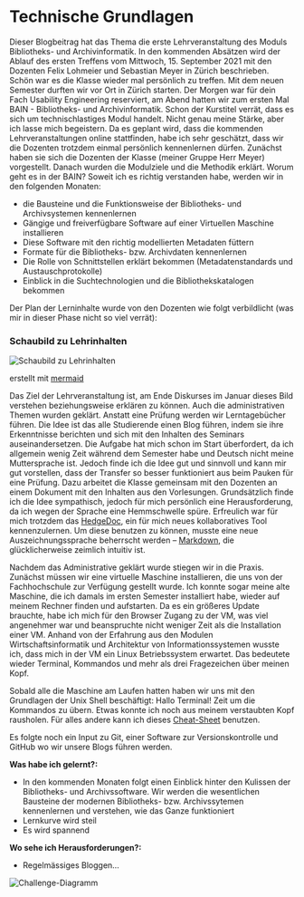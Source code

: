 # Technische Grundlagen #

Dieser Blogbeitrag hat das Thema die erste Lehrveranstaltung des Moduls Bibliotheks- und Archivinformatik. In den kommenden Absätzen wird der Ablauf des ersten Treffens vom Mittwoch, 15. September 2021 mit den Dozenten Felix Lohmeier und Sebastian Meyer in Zürich beschrieben. 
Schön war es die Klasse wieder mal persönlich zu treffen. Mit dem neuen Semester durften wir vor Ort in Zürich starten. Der Morgen war für dein Fach Usability Engineering reserviert, am Abend hatten wir zum ersten Mal BAIN - Bibliotheks- und Archivinformatik. Schon der Kurstitel verrät, dass es sich um technischlastiges Modul handelt. Nicht genau meine Stärke, aber ich lasse mich begeistern. 
Da es geplant wird, dass die kommenden Lehrveranstaltungen online stattfinden, habe ich sehr geschätzt, dass wir die Dozenten trotzdem einmal persönlich kennenlernen dürfen. Zunächst haben sie sich die Dozenten der Klasse (meiner Gruppe Herr Meyer) vorgestellt. Danach wurden die Modulziele und die Methodik erklärt. Worum geht es in der BAIN? Soweit ich es richtig verstanden habe, werden wir in den folgenden Monaten: 
- die Bausteine und die Funktionsweise der Bibliotheks- und Archivsystemen kennenlernen
-	Gängige und freiverfügbare Software auf einer Virtuellen Maschine installieren
-	Diese Software mit den richtig modellierten Metadaten füttern 
-	Formate für die Bibliotheks- bzw. Archivdaten kennenlernen 
-	Die Rolle von Schnittstellen erklärt bekommen (Metadatenstandards und Austauschprotokolle)
-	Einblick in die Suchtechnologien und die Bibliothekskatalogen bekommen

Der Plan der Lerninhalte wurde von den Dozenten wie folgt verbildlicht (was mir in dieser Phase nicht so viel verrät): 
### Schaubild zu Lehrinhalten


![Schaubild zu Lehrinhalten](https://pad.gwdg.de/uploads/upload_6f65912f937ad0643db6dd982043e148.png)

erstellt mit [mermaid](https://mermaid-js.github.io/mermaid-live-editor)

Das Ziel der Lehrveranstaltung ist, am Ende Diskurses im Januar dieses Bild verstehen beziehungsweise erklären zu können. 
Auch die administrativen Themen wurden geklärt. Anstatt eine Prüfung werden wir Lerntagebücher führen. Die Idee ist das alle Studierende einen Blog führen, indem sie ihre Erkenntnisse berichten und sich mit den Inhalten des Seminars auseinandersetzen. Die Aufgabe hat mich schon im Start überfordert, da ich allgemein wenig Zeit während dem Semester habe und Deutsch nicht meine Muttersprache ist. Jedoch finde ich die Idee gut und sinnvoll und kann mir gut vorstellen, dass der Transfer so besser funktioniert aus beim Pauken für eine Prüfung. Dazu arbeitet die Klasse gemeinsam mit den Dozenten an einem Dokument mit den Inhalten aus den Vorlesungen. Grundsätzlich finde ich die Idee sympathisch, jedoch für mich persönlich eine Herausforderung, da ich wegen der Sprache eine Hemmschwelle spüre. Erfreulich war für mich trotzdem das [HedgeDoc](https://pad.gwdg.de/), ein für mich neues kollaboratives Tool kennenzulernen. Um diese benutzen zu können, musste eine neue Auszeichnungssprache beherrscht werden – [Markdown](https://de.wikipedia.org/wiki/Markdown#:~:text=Markdown%20ist%20eine%20vereinfachte%20Auszeichnungssprache,Ausgangsform%20bereits%20vor%20der%20Konvertierung.&text=Der%20MIME%2DType%20lautet%20text%2Fmarkdown%20), die glücklicherweise zeimlich intuitiv ist. 

Nachdem das Administrative geklärt wurde stiegen wir in die Praxis. Zunächst müssen wir eine virtuelle Maschine installieren, die uns von der Fachhochschule zur Verfügung gestellt wurde. Ich konnte sogar meine alte Maschine, die ich damals im ersten Semester installiert habe, wieder auf meinem Rechner finden und aufstarten. Da es ein größeres Update brauchte, habe ich mich für den Browser Zugang zu der VM, was viel angenehmer war und beanspruchte nicht weniger Zeit als die Installation einer VM. Anhand von der Erfahrung aus den Modulen Wirtschaftsinformatik und Architektur von Informationssystemen wusste ich, dass mich in der VM ein Linux Betriebssystem erwartet. Das bedeutete wieder Terminal, Kommandos und mehr als drei Fragezeichen über meinen Kopf. 

Sobald alle die Maschine am Laufen hatten haben wir uns mit den Grundlagen der Unix Shell beschäftigt: Hallo Terminal! Zeit um die Kommandos zu übern. Etwas konnte ich noch aus meinem verstaubten Kopf rausholen. Für alles andere kann ich dieses [Cheat-Sheet](https://librarycarpentry.org/lc-shell/reference.html) benutzen. 

Es folgte noch ein Input zu Git, einer Software zur Versionskontrolle und GitHub wo wir unsere Blogs führen werden. 

**Was habe ich gelernt?:**  

-	In den kommenden Monaten folgt einen Einblick hinter den Kulissen der Bibliotheks- und Archivssoftware. Wir werden die wesentlichen Bausteine der modernen Bibliotheks- bzw. Archivssytemen kennenlernen und verstehen, wie das Ganze funktioniert
-	Lernkurve wird steil 
-	Es wird spannend 

**Wo sehe ich Herausforderungen?:**
-	Regelmässiges Bloggen… 

![Challenge-Diagramm](https://mermaid.ink/img/eyJjb2RlIjoiZ3JhcGggVERcbkFbQkFJTl0gLS0-fFZpZWxlIEF1ZmdhYmVufCBCKFN0cmVzcylcbkIgLS0-IEN7TGV0IG1lIHRoaW5rfVxuQyAtLT58T25lfCBEW2ZhOmZhLXBlbiBSZWdlbG3DpHNzaWdlIEJlaXRyw6RnZSBzY2hyaWViZW4_IF1cbkMgLS0-fFR3b3wgRVtmYTpmYS1jbG9jayBWZXJkcsOkbmdlbiBdXG5FIC0tPiBGKGJpcyB6dSBkZXIgbGV0enRlbiBTZWt1bmRlIHdhcnRlbilcbiIsIm1lcm1haWQiOnsidGhlbWUiOiJkZWZhdWx0In0sInVwZGF0ZUVkaXRvciI6ZmFsc2UsImF1dG9TeW5jIjp0cnVlLCJ1cGRhdGVEaWFncmFtIjpmYWxzZX0)



